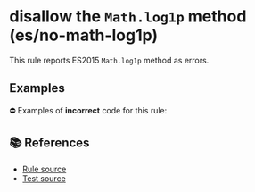 # disallow the `Math.log1p` method (es/no-math-log1p)

This rule reports ES2015 `Math.log1p` method as errors.

## Examples

⛔ Examples of **incorrect** code for this rule:

<eslint-playground type="bad" code="/*eslint es/no-math-log1p: error */
const n = Math.log1p(value)
" />

## 📚 References

- [Rule source](https://github.com/mysticatea/eslint-plugin-es/blob/v1.3.2/lib/rules/no-math-log1p.js)
- [Test source](https://github.com/mysticatea/eslint-plugin-es/blob/v1.3.2/tests/lib/rules/no-math-log1p.js)
